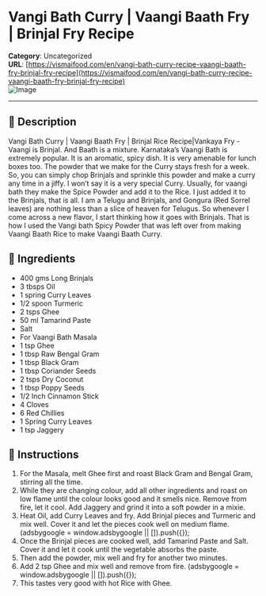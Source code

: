# Vangi Bath Curry | Vaangi Baath Fry | Brinjal Fry Recipe

**Category**: Uncategorized  
**URL**: [https://vismaifood.com/en/vangi-bath-curry-recipe-vaangi-baath-fry-brinjal-fry-recipe](https://vismaifood.com/en/vangi-bath-curry-recipe-vaangi-baath-fry-brinjal-fry-recipe)  
![Image](https://vismaifood.com/storage/app/uploads/public/55e/c0c/cd0/thumb__1200_0_0_0_auto.jpg)

---

## 📝 Description
Vangi Bath Curry | Vaangi Baath Fry | Brinjal Rice Recipe|Vankaya Fry - Vaangi is Brinjal. And Baath is a mixture. Karnataka’s Vaangi Bath is extremely popular. It is an aromatic, spicy dish. It is very amenable for lunch boxes too. The powder that we make for the Curry stays fresh for a week. So, you can simply chop Brinjals and sprinkle this powder and make a curry any time in a jiffy. I won’t say it is a very special Curry. Usually, for vaangi bath they make the Spice Powder and add it to the Rice. I just added it to the Brinjals, that is all. I am a Telugu and Brinjals, and Gongura (Red Sorrel leaves) are nothing less than a slice of heaven for Telugus. So whenever I come across a new flavor, I start thinking how it goes with Brinjals. That is how I used the Vangi bath Spicy Powder that was left over from making Vaangi Baath Rice to make Vaangi Baath Curry.



## 🧂 Ingredients
- 400 gms Long Brinjals
- 3 tbsps Oil
- 1 spring Curry Leaves
- 1/2 spoon Turmeric
- 2 tsps Ghee
- 50 ml Tamarind Paste
- Salt
- For Vaangi Bath Masala
- 1 tsp Ghee
- 1 tbsp Raw Bengal Gram
- 1 tbsp Black Gram
- 1 tbsp Coriander Seeds
- 2 tsps Dry Coconut
- 1 tbsp Poppy Seeds
- 1/2 Inch Cinnamon Stick
- 4 Cloves
- 6 Red Chillies
- 1 Spring Curry Leaves
- 1 tsp Jaggery

## 🍳 Instructions
1. For the Masala, melt Ghee first and roast Black Gram and Bengal Gram, stirring all the time.
2. While they are changing colour, add all other ingredients and roast on low flame until the colour looks good and it smells nice. Remove from fire, let it cool. Add Jaggery and grind it into a soft powder in a mixie.
3. Heat Oil, add Curry Leaves and fry. Add Brinjal pieces and Turmeric and mix well. Cover it and let the pieces cook well on medium flame. (adsbygoogle = window.adsbygoogle || []).push({});
4. Once the Brinjal pieces are cooked well, add Tamarind Paste and Salt. Cover it and let it cook until the vegetable absorbs the paste.
5. Then add the powder, mix well and fry for another two minutes.
6. Add 2 tsp Ghee and mix well and remove from fire. (adsbygoogle = window.adsbygoogle || []).push({});
7. This tastes very good with hot Rice with Ghee.


